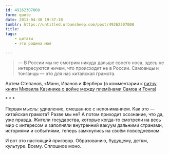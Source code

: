 ```yaml
---
id: 49262307008
form: quote
date: 2013-04-30 19:37:18
tumblr: https://untitled.urbansheep.com/post/49262307008
title: 
tags:
    - цитаты
    - это родина моя

---
```


<blockquote>
—&nbsp;В России мы не смотрим никуда дальше своего носа, здесь не интересуются ничем, что происходит не в России. Самоанцы и тонганцы —&nbsp;это для нас китайская грамота.
</blockquote>

<p>Артем Степанов, «Манн, Иванов и&nbsp;Фербер» (в комментарии к <a href="http://www.afisha.ru/article/unwritten-bestsellers/page9/">питчу книги Михаила Казиника о войне между племёнами Самоа и Тонга</a>)</p>

<p class="splitter">* * *</p>

<p>Первая мысль: удивление, смешанное с непониманием. Как это — китайская грамота? Разве мы не? А потом приходит осознание, что да, уже правда. Жители государства, которые когда-то смотрели на весь мир с интересом и заполняли внутренний вакуум дальними странами, историями и событиями, теперь замкнулись на своём повседневном.</p>

<p>И вот это настоящий приговор. Образованию, будущему, детям, культуре. Всему. Сплошное моно.</p>
